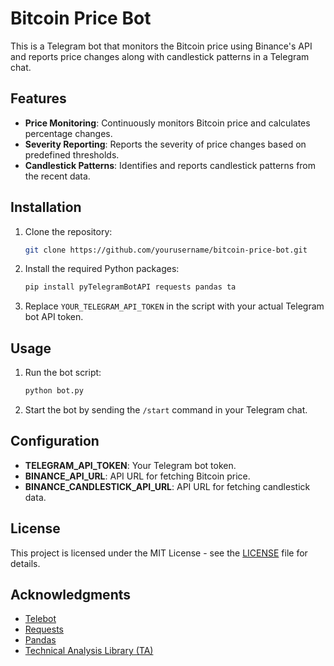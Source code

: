 # Bitcoin Price Bot

This is a Telegram bot that monitors the Bitcoin price using Binance's API and reports price changes along with candlestick patterns in a Telegram chat.

## Features

- **Price Monitoring**: Continuously monitors Bitcoin price and calculates percentage changes.
- **Severity Reporting**: Reports the severity of price changes based on predefined thresholds.
- **Candlestick Patterns**: Identifies and reports candlestick patterns from the recent data.

## Installation

1. Clone the repository:

    ```bash
    git clone https://github.com/yourusername/bitcoin-price-bot.git
    ```

2. Install the required Python packages:

    ```bash
    pip install pyTelegramBotAPI requests pandas ta
    ```

3. Replace `YOUR_TELEGRAM_API_TOKEN` in the script with your actual Telegram bot API token.

## Usage

1. Run the bot script:

    ```bash
    python bot.py
    ```

2. Start the bot by sending the `/start` command in your Telegram chat.

## Configuration

- **TELEGRAM_API_TOKEN**: Your Telegram bot token.
- **BINANCE_API_URL**: API URL for fetching Bitcoin price.
- **BINANCE_CANDLESTICK_API_URL**: API URL for fetching candlestick data.

## License

This project is licensed under the MIT License - see the [LICENSE](LICENSE) file for details.

## Acknowledgments

- [Telebot](https://github.com/eternnoir/pyTelegramBotAPI)
- [Requests](https://requests.readthedocs.io/en/latest/)
- [Pandas](https://pandas.pydata.org/)
- [Technical Analysis Library (TA)](https://technical-analysis-library-in-python.readthedocs.io/en/latest/)
